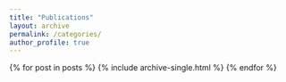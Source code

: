 ```yaml
---
title: "Publications"
layout: archive
permalink: /categories/
author_profile: true
---
```


{% for post in posts %}
  {% include archive-single.html %}
{% endfor %}